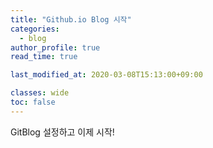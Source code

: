 ```yaml
---
title: "Github.io Blog 시작"
categories:
  - blog
author_profile: true
read_time: true

last_modified_at: 2020-03-08T15:13:00+09:00

classes: wide
toc: false
---
```



GitBlog 설정하고 이제 시작!

